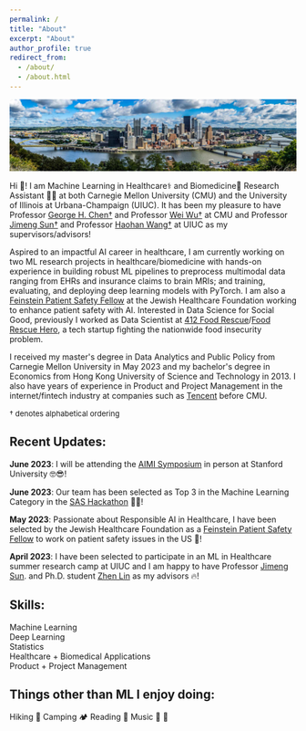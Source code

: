 ```yaml
---
permalink: /
title: "About"
excerpt: "About"
author_profile: true
redirect_from: 
  - /about/
  - /about.html
---
```

![Pittsburgh, Creator: Freelancer975, Copyright: Freelancer975](/images/pgh.jpg)

Hi 👋! I am Machine Learning in Healthcare⚕️ and Biomedicine🧬 Research Assistant 🧑‍💻 at both Carnegie Mellon University (CMU) and the University of Illinois at Urbana-Champaign (UIUC). It has been my pleasure to have Professor [George H. Chen†](https://www.andrew.cmu.edu/user/georgech/) and Professor [Wei Wu†](https://www.cs.cmu.edu/~weiwu2/) at CMU and Professor [Jimeng Sun†](http://sunlab.org/) and Professor [Haohan Wang†](https://haohanwang.github.io/index.html) at UIUC as my supervisors/advisors!

Aspired to an impactful AI career in healthcare, I am currently working on two ML research projects in healthcare/biomedicine with hands-on experience in building robust ML pipelines to preprocess multimodal data ranging from EHRs and insurance claims to brain MRIs; and training, evaluating, and deploying deep learning models with PyTorch. I am also a [Feinstein Patient Safety Fellow](https://www.patientsafetytech.com/fellowship/) at the Jewish Healthcare Foundation working to enhance patient safety with AI. Interested in Data Science for Social Good, previously I worked as Data Scientist at [412 Food Rescue](https://412foodrescue.org/)/[Food Rescue Hero](https://foodrescuehero.org/), a tech startup fighting the nationwide food insecurity problem. 

I received my master's degree in Data Analytics and Public Policy from Carnegie Mellon University in May 2023 and my bachelor's degree in Economics from Hong Kong University of Science and Technology in 2013. I also have years of experience in Product and Project Management in the internet/fintech industry at companies such as [Tencent](https://www.tencent.com/en-us/index.html) before CMU. 

<font size="-1"> † denotes alphabetical ordering </font> 

[comment]: <[![Thomas Tam's GitHub stats](https://github-readme-stats.vercel.app/api?username=skyrockets-21)](https://github.com/anuraghazra/github-readme-stats)>

Recent Updates:
---
**June 2023**: I will be attending the [AIMI Symposium](https://aimi.stanford.edu/aimisymposium/agenda) in person at Stanford University 🤓😎!

**June 2023**: Our team has been selected as Top 3 in the Machine Learning Category in the [SAS Hackathon](https://www.sas.com/sas/events/hackathon.html) 🥳🏅!

**May 2023**: Passionate about Responsible AI in Healthcare, I have been selected by the Jewish Healthcare Foundation as a [Feinstein Patient Safety Fellow](https://www.patientsafetytech.com/fellowship/) to work on patient safety issues in the US 💪! 

**April 2023**: I have been selected to participate in an ML in Healthcare summer research camp at UIUC and I am happy to have Professor [Jimeng Sun](https://sunlab.org/). and Ph.D. student [Zhen Lin](https://zlin7.github.io) as my advisors 🔥! 

Skills:
---
Machine Learning <br />
Deep Learning <br />
Statistics <br />
Healthcare + Biomedical Applications <br />
Product + Project Management <br />

Things other than ML I enjoy doing:
---
Hiking 🥾
Camping 🏕️
Reading 📖
Music 🎵
🚀




